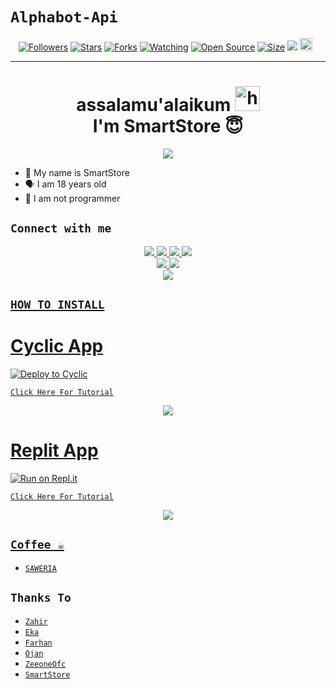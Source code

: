 # ```Alphabot-Api```
<p align="center">
<a href="https://github.com/zeeone-ofc/followers"><img title="Followers" src="https://img.shields.io/github/followers/zeeone-ofc?color=red&style=flat-square"></a>
<a href="https://github.com/zeeone-ofc/api-mirip-zeks/stargazers/"><img title="Stars" src="https://img.shields.io/github/stars/zeeone-ofc/api-mirip-zeks?color=blue&style=flat-square"></a>
<a href="https://github.com/zeeone-ofc/api-mirip-zeks/network/members"><img title="Forks" src="https://img.shields.io/github/forks/zeeone-ofc/api-mirip-zeks?color=red&style=flat-square"></a>
<a href="https://github.com/zeeone-ofc/api-mirip-zeks/watchers"><img title="Watching" src="https://img.shields.io/github/watchers/zeeone-ofc/api-mirip-zeks?label=Watchers&color=blue&style=flat-square"></a>
<a href="https://github.com/zeeone-ofc/api-mirip-zeks"><img title="Open Source" src="https://badges.frapsoft.com/os/v2/open-source.svg?v=103"></a>
<a href="https://github.com/zeeone-ofc/api-mirip-zeks/"><img title="Size" src="https://img.shields.io/github/repo-size/zeeone-ofc/api-mirip-zeks?style=flat-square&color=green"></a>
<a href="https://hits.seeyoufarm.com"><img src="https://hits.seeyoufarm.com/api/count/incr/badge.svg?url=https%3A%2F%2Fgithub.com%2Fzeeone-ofc%2FRest-api-mirip-zeks&count_bg=%2379C83D&title_bg=%23555555&icon=probot.svg&icon_color=%2300FF6D&title=hits&edge_flat=false"/></a>
<a href="https://github.com/zeeone-ofc/api-mirip-zeks/graphs/commit-activity"><img height="20" src="https://img.shields.io/badge/Maintained%3F-yes-green.svg"></a>&nbsp;&nbsp;
</p>
<p align='center'>
    </p>

-------
<h1 align="center">assalamu'alaikum <img src="https://user-images.githubusercontent.com/1303154/88677602-1635ba80-d120-11ea-84d8-d263ba5fc3c0.gif" width="40px" alt="hi"><br>I'm  SmartStore 😇 </h1>
<p align="center">
  <img src="https://telegra.ph/file/5084b8b304e57794ed83c.jpg" /></>
</p>

- 👼 My name is SmartStore 
- 🗣️ I am 18 years old 
- 🔭 I am not programmer

## ```Connect with me```
<p align="center">
  <a href="https://instagram.com/zeeoneofc"><img src="https://img.shields.io/badge/Instagram-E4405F?style=for-the-badge&logo=instagram&logoColor=white"/> 
  <a href="https://wa.me/62887435047326"><img src="https://img.shields.io/badge/WhatsApp-25D366?style=for-the-badge&logo=whatsapp&logoColor=white" />
  <a href="https://www.facebook.com/profile.php?id=100015526687857"><img src="https://img.shields.io/badge/Facebook-%234267B2.svg?&style=for-the-badge&logo=facebook&logoColor=white" />
  <a href="https://t.me/zeeoneee"><img src="https://img.shields.io/badge/Telegram-%230088cc.svg?&style=for-the-badge&logo=telegram&logoColor=white" /> <br>
  <a href="https://github.com/zeeone-ofc"><img src="https://img.shields.io/badge/-GitHub-black?style=flat-square&logo=github" /> 
  <a href="https://youtube.com/channel/UCdzWwbApjkyODby7_MoRYlA"><img src="https://img.shields.io/youtube/channel/subscribers/UCdzWwbApjkyODby7_MoRYlA?style=social" /> <br>
  <a href="https://komarev.com/ghpvc/?username=zeeone-ofc&color=blue&style=flat-square&label=Profile+Dilihat"><img src="https://komarev.com/ghpvc/?username=zeeone-ofc&color=blue&style=flat-square&label=Profile+Dilihat" />

</p>

## ```HOW TO INSTALL```

# Cyclic App
[![Deploy to Cyclic](https://deploy.cyclic.app/button.svg)](https://app.cyclic.sh/#/join/zeeone-ofc)

[`Click Here For Tutorial`](https://youtu.be/BCY6V2PDDEA)

<p align="center">
  <a href="https://youtu.be/BCY6V2PDDEA"><img src="https://telegra.ph/file/a5f2d77a88420560ed8c5.jpg" />
</p>

# Replit App
[![Run on Repl.it](https://repl.it/badge/github/zeeone-ofc/Alphabot-Md)](https://replit.com)

[`Click Here For Tutorial`](https://youtu.be/BCY6V2PDDEA)

<p align="center">
  <a href="https://youtu.be/BCY6V2PDDEA"><img src="https://telegra.ph/file/a5f2d77a88420560ed8c5.jpg" />
</p>


## ```Coffee ☕```

- [`SAWERIA`](https://saweria.co/SmartStore)

## ```Thanks To```

- [`Zahir`]()
- [`Eka`]()
- [`Farhan`]()
- [`Ojan`]()
- [`ZeeoneOfc`]()
- [`SmartStore`]()

